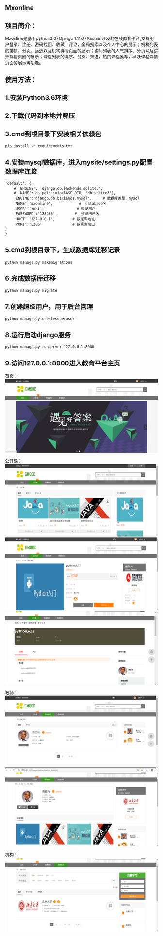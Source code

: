 Mxonline
-------
项目简介：
-------
Mxonline是基于python3.6+Django 1.11.6+Xadmin开发的在线教育平台,支持用户登录、注册、密码找回、收藏、评论，全局搜索以及个人中心的展示；机构列表的排序、分页、筛选以及机构详情页面的展示；讲师列表的人气排序、分页以及讲师详情页面的展示；课程列表的排序、分页、筛选，热门课程推荐，以及课程详情页面的展示等功能。

使用方法：
-------
1.安装Python3.6环境
-------
2.下载代码到本地并解压
-------
3.cmd到根目录下安装相关依赖包
-------
```
pip install -r requirements.txt
```
4.安装mysql数据库，进入mysite/settings.py配置数据库连接
-------

```DATABASES = {
‘default’: {
    # 'ENGINE': 'django.db.backends.sqlite3',
    # 'NAME': os.path.join(BASE_DIR, 'db.sqlite3'),
    'ENGINE':'django.db.backends.mysql',     # 数据库类型，mysql
    'NAME':'mxonline',            #  database名
    'USER':'root',               # 登录用户
    'PASSWORD':'123456',        #  登录用户名
    'HOST':'127.0.0.1',        # 数据库地址
    'PORT':'3306'              # 数据库端口
}
}
```
5.cmd到根目录下，生成数据库迁移记录
-------
```
python manage.py makemigrations
```
6.完成数据库迁移
-------
```
python manage.py migrate 
```
7.创建超级用户，用于后台管理
-------
```
python manage.py createsuperuser
```
8.运行启动django服务
-------
```
python manage.py runserver 127.0.0.1:8000
```
9.访问127.0.0.1:8000进入教育平台主页
-------
首页：
![](https://github.com/PyGuojun/Mxonline/blob/master/image/my_logo.png)

公开课：
![](https://github.com/PyGuojun/Mxonline/blob/master/image/class.png)
![](https://github.com/PyGuojun/Mxonline/blob/master/image/class1.png)
![](https://github.com/PyGuojun/Mxonline/blob/master/image/lessinopng.png)

教师：
![](https://github.com/PyGuojun/Mxonline/blob/master/image/teacher.png)
![](https://github.com/PyGuojun/Mxonline/blob/master/image/teacher1.png)

机构：
![](https://github.com/PyGuojun/Mxonline/blob/master/image/org.png)
